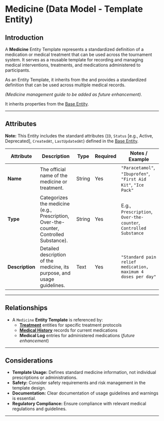 # **Medicine** (Data Model - Template Entity)

## **Introduction**

A **Medicine** Entity Template represents a standardized definition of a medication or medical treatment that can be
used across the tournament system. It serves as a reusable template for recording and managing medical interventions,
treatments, and medications administered to participants.

As an Entity Template, it inherits from the and provides a standardized definition that can be used across multiple
medical records.

_(Medicine management guide to be added as future enhancement)._

It inherits properties from the [Base Entity](../../../../../foundation/base_entity.md).

---

## **Attributes**

**Note:** This Entity includes the standard attributes (`ID`, `Status` [e.g., Active, Deprecated], `CreatedAt`,
`LastUpdatedAt`) defined in the [Base Entity](../../../../../foundation/base_entity.md).

| Attribute       | Description                                                                            | Type   | Required | Notes / Example                                                  |
| --------------- | -------------------------------------------------------------------------------------- | ------ | -------- | ---------------------------------------------------------------- |
| **Name**        | The official name of the medicine or treatment.                                        | String | Yes      | `"Paracetamol"`, `"Ibuprofen"`, `"First Aid Kit"`, `"Ice Pack"`  |
| **Type**        | Categorizes the medicine (e.g., Prescription, Over-the-counter, Controlled Substance). | String | Yes      | E.g., `Prescription`, `Over-the-counter`, `Controlled Substance` |
| **Description** | Detailed description of the medicine, its purpose, and usage guidelines.               | Text   | Yes      | `"Standard pain relief medication, maximum 4 doses per day"`     |

---

## **Relationships**

- A `Medicine` **Entity Template** is referenced by:
  - **[Treatment](treatment.md)** entities for specific treatment protocols
  - **[Medical History](../../medical_history.md)** records for current medications
  - **Medical Log** entries for administered medications (_future enhancement_)

---

## **Considerations**

- **Template Usage:** Defines standard medicine information, not individual prescriptions or administrations.
- **Safety:** Consider safety requirements and risk management in the template design.
- **Documentation:** Clear documentation of usage guidelines and warnings is essential.
- **Regulatory Compliance:** Ensure compliance with relevant medical regulations and guidelines.

---
